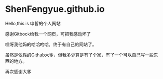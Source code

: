 
# ShenFengyue.github.io

Hello,this is 申哲的个人网站

感谢Gitbook给我一个网页，可把我感动坏了

哎呀我他妈的哈哈哈哈，终于有自己的网站了。

虽然是依靠的Github大爹，但我多少算是有了个家，有了一个可以自己写一些东西的地方。

再次感谢大爹
